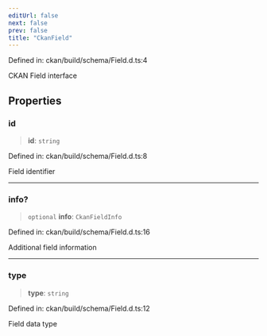 ```yaml
---
editUrl: false
next: false
prev: false
title: "CkanField"
---
```


Defined in: ckan/build/schema/Field.d.ts:4

CKAN Field interface

## Properties

### id

> **id**: `string`

Defined in: ckan/build/schema/Field.d.ts:8

Field identifier

***

### info?

> `optional` **info**: `CkanFieldInfo`

Defined in: ckan/build/schema/Field.d.ts:16

Additional field information

***

### type

> **type**: `string`

Defined in: ckan/build/schema/Field.d.ts:12

Field data type
